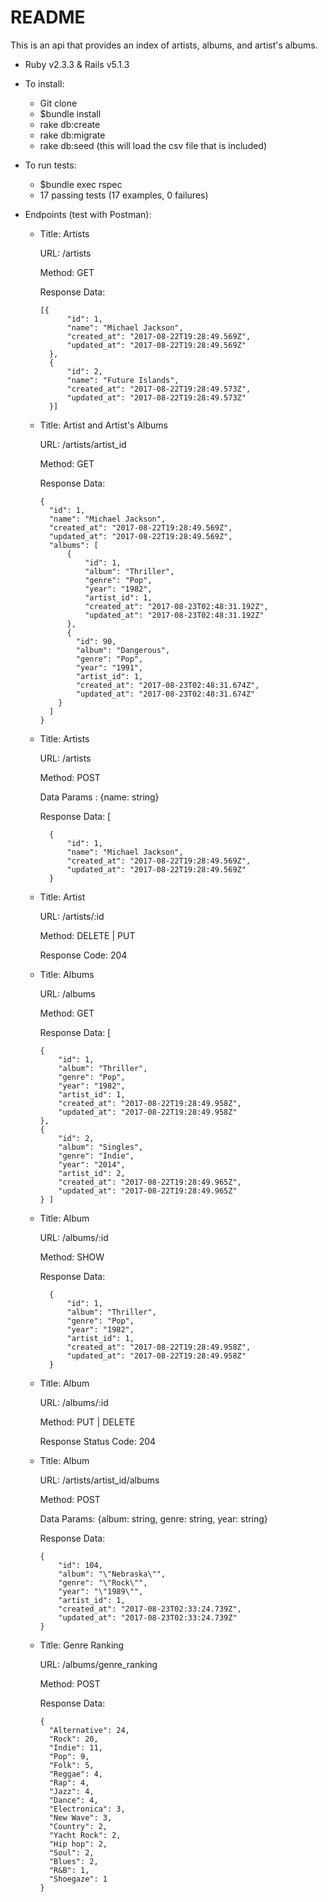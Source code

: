 # README

This is an api that provides an index of artists, albums, and artist's albums.


* Ruby v2.3.3 & Rails v5.1.3

* To install:
  * Git clone
  * $bundle install
  * rake db:create
  * rake db:migrate
  * rake db:seed (this will load the csv file that is included)

* To run tests:
  * $bundle exec rspec
  * 17 passing tests (17 examples, 0 failures)

* Endpoints (test with Postman):

  * Title: Artists

    URL: /artists

    Method: GET

    Response Data: 
    
        [{
              "id": 1,
              "name": "Michael Jackson",
              "created_at": "2017-08-22T19:28:49.569Z",
              "updated_at": "2017-08-22T19:28:49.569Z"
          },
          {
              "id": 2,
              "name": "Future Islands",
              "created_at": "2017-08-22T19:28:49.573Z",
              "updated_at": "2017-08-22T19:28:49.573Z"
          }] 

  
  * Title: Artist and Artist's Albums

    URL: /artists/artist_id

    Method: GET

    Response Data: 
    
        {
          "id": 1,
          "name": "Michael Jackson",
          "created_at": "2017-08-22T19:28:49.569Z",
          "updated_at": "2017-08-22T19:28:49.569Z",
          "albums": [
              {
                  "id": 1,
                  "album": "Thriller",
                  "genre": "Pop",
                  "year": "1982",
                  "artist_id": 1,
                  "created_at": "2017-08-23T02:48:31.192Z",
                  "updated_at": "2017-08-23T02:48:31.192Z"
              },
              {
                "id": 90,
                "album": "Dangerous",
                "genre": "Pop",
                "year": "1991",
                "artist_id": 1,
                "created_at": "2017-08-23T02:48:31.674Z",
                "updated_at": "2017-08-23T02:48:31.674Z"
            }
          ]
        }
  
  
  * Title: Artists

    URL: /artists

    Method: POST

    Data Params : {name: string}

    Response Data: [

          {
              "id": 1,
              "name": "Michael Jackson",
              "created_at": "2017-08-22T19:28:49.569Z",
              "updated_at": "2017-08-22T19:28:49.569Z"
          }

  * Title: Artist

      URL: /artists/:id

      Method: DELETE | PUT

      Response Code: 204
    
  * Title: Albums

    URL: /albums

    Method: GET

    Response Data: [
    
        {
            "id": 1,
            "album": "Thriller",
            "genre": "Pop",
            "year": "1982",
            "artist_id": 1,
            "created_at": "2017-08-22T19:28:49.958Z",
            "updated_at": "2017-08-22T19:28:49.958Z"
        },
        {
            "id": 2,
            "album": "Singles",
            "genre": "Indie",
            "year": "2014",
            "artist_id": 2,
            "created_at": "2017-08-22T19:28:49.965Z",
            "updated_at": "2017-08-22T19:28:49.965Z"
        } ]

  * Title: Album

      URL: /albums/:id

      Method: SHOW

      Response Data:
      
          {
              "id": 1,
              "album": "Thriller",
              "genre": "Pop",
              "year": "1982",
              "artist_id": 1,
              "created_at": "2017-08-22T19:28:49.958Z",
              "updated_at": "2017-08-22T19:28:49.958Z"
          }

  * Title: Album

      URL: /albums/:id

      Method: PUT | DELETE

      Response Status Code: 204

  * Title: Album

      URL: /artists/artist_id/albums

      Method: POST

      Data Params: {album: string, genre: string, year: string}

      Response Data:

        {
            "id": 104,
            "album": "\"Nebraska\"",
            "genre": "\"Rock\"",
            "year": "\"1989\"",
            "artist_id": 1,
            "created_at": "2017-08-23T02:33:24.739Z",
            "updated_at": "2017-08-23T02:33:24.739Z"
        }
        

  

  * Title: Genre Ranking

    URL: /albums/genre_ranking

    Method: POST

    Response Data: 
    
        {
          "Alternative": 24,
          "Rock": 20,
          "Indie": 11,
          "Pop": 9,
          "Folk": 5,
          "Reggae": 4,
          "Rap": 4,
          "Jazz": 4,
          "Dance": 4,
          "Electronica": 3,
          "New Wave": 3,
          "Country": 2,
          "Yacht Rock": 2,
          "Hip hop": 2,
          "Soul": 2,
          "Blues": 2,
          "R&B": 1,
          "Shoegaze": 1
        }


  



